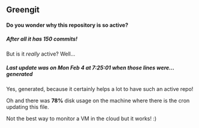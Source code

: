 ## Greengit

#### Do you wonder why this repository is so active?

##### After all it has 150 commits!

But is it *really* active? Well...

##### Last update was on Mon Feb 4 at 7:25:01 when those lines were... generated

Yes, generated, because it certainly helps a lot to have such an active repo!

Oh and there was **78%** disk usage on the machine
where there is the cron updating this file.

Not the best way to monitor a VM in the cloud but it works! :)
